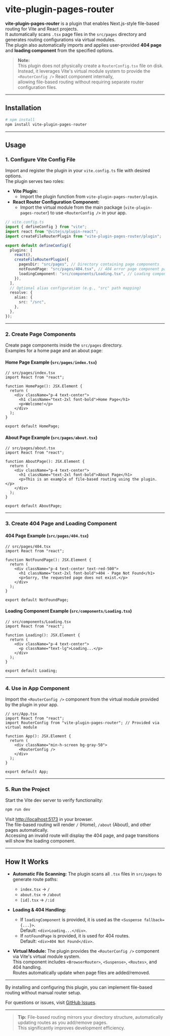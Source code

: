 # vite-plugin-pages-router

**vite-plugin-pages-router** is a plugin that enables Next.js-style file-based routing for Vite and React projects.  
It automatically scans `.tsx` page files in the `src/pages` directory and generates routing configurations via virtual modules.  
The plugin also automatically imports and applies user-provided **404 page** and **loading component** from the specified options.

> **Note:**  
> This plugin does not physically create a `RouterConfig.tsx` file on disk.  
> Instead, it leverages Vite's virtual module system to provide the `<RouterConfig />` React component internally,  
> allowing file-based routing without requiring separate router configuration files.

---

## Installation

```bash
# npm install
npm install vite-plugin-pages-router
```

---

## Usage

### 1. Configure Vite Config File

Import and register the plugin in your `vite.config.ts` file with desired options.  
The plugin serves two roles:

- **Vite Plugin:**
  - Import the plugin function from `vite-plugin-pages-router/plugin`.
- **React Router Configuration Component:**
  - Import the virtual module from the main package (`vite-plugin-pages-router`) to use `<RouterConfig />` in your app.

```ts
// vite.config.ts
import { defineConfig } from "vite";
import react from "@vitejs/plugin-react";
import createFileRouterPlugin from "vite-plugin-pages-router/plugin";

export default defineConfig({
  plugins: [
    react(),
    createFileRouterPlugin({
      pagesDir: "src/pages", // Directory containing page components
      notFoundPage: "src/pages/404.tsx", // 404 error page component path
      loadingComponent: "src/components/Loading.tsx", // Loading component path
    }),
  ],
  // Optional alias configuration (e.g., "src" path mapping)
  resolve: {
    alias: {
      src: "/src",
    },
  },
});
```

---

### 2. Create Page Components

Create page components inside the `src/pages` directory.  
Examples for a home page and an about page:

#### Home Page Example (`src/pages/index.tsx`)

```tsx
// src/pages/index.tsx
import React from "react";

function HomePage(): JSX.Element {
  return (
    <div className="p-4 text-center">
      <h1 className="text-2xl font-bold">Home Page</h1>
      <p>Welcome!</p>
    </div>
  );
}

export default HomePage;
```

#### About Page Example (`src/pages/about.tsx`)

```tsx
// src/pages/about.tsx
import React from "react";

function AboutPage(): JSX.Element {
  return (
    <div className="p-4 text-center">
      <h1 className="text-2xl font-bold">About Page</h1>
      <p>This is an example of file-based routing using the plugin.</p>
    </div>
  );
}

export default AboutPage;
```

---

### 3. Create 404 Page and Loading Component

#### 404 Page Example (`src/pages/404.tsx`)

```tsx
// src/pages/404.tsx
import React from "react";

function NotFoundPage(): JSX.Element {
  return (
    <div className="p-4 text-center text-red-500">
      <h1 className="text-2xl font-bold">404 - Page Not Found</h1>
      <p>Sorry, the requested page does not exist.</p>
    </div>
  );
}

export default NotFoundPage;
```

#### Loading Component Example (`src/components/Loading.tsx`)

```tsx
// src/components/Loading.tsx
import React from "react";

function Loading(): JSX.Element {
  return (
    <div className="p-4 text-center">
      <p className="text-lg">Loading...</p>
    </div>
  );
}

export default Loading;
```

---

### 4. Use in App Component

Import the `<RouterConfig />` component from the virtual module provided by the plugin in your app.

```tsx
// src/App.tsx
import React from "react";
import RouterConfig from "vite-plugin-pages-router"; // Provided via virtual module

function App(): JSX.Element {
  return (
    <div className="min-h-screen bg-gray-50">
      <RouterConfig />
    </div>
  );
}

export default App;
```

---

### 5. Run the Project

Start the Vite dev server to verify functionality:

```bash
npm run dev
```

Visit [http://localhost:5173](http://localhost:5173) in your browser.  
The file-based routing will render `/` (Home), `/about` (About), and other pages automatically.  
Accessing an invalid route will display the 404 page, and page transitions will show the loading component.

---

## How It Works

- **Automatic File Scanning:**
  The plugin scans all `.tsx` files in `src/pages` to generate route paths:

  - `index.tsx` → `/`
  - `about.tsx` → `/about`
  - `[id].tsx` → `/:id`

- **Loading & 404 Handling:**

  - If `loadingComponent` is provided, it is used as the `<Suspense fallback={...}>`.  
    Default: `<div>Loading...</div>`.
  - If `notFoundPage` is provided, it is used for 404 routes.  
    Default: `<div>404 Not Found</div>`.

- **Virtual Module:**
  The plugin provides the `<RouterConfig />` component via Vite's virtual module system.  
  This component includes `<BrowserRouter>`, `<Suspense>`, `<Routes>`, and 404 handling.  
  Routes automatically update when page files are added/removed.

---

By installing and configuring this plugin, you can implement file-based routing without manual router setup.

For questions or issues, visit [GitHub Issues](https://github.com/chickengir1/vite-plugin-pages-router/issues).

---

> **Tip:** File-based routing mirrors your directory structure, automatically updating routes as you add/remove pages.  
> This significantly improves development efficiency.
